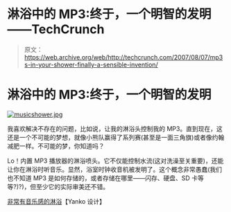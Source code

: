 # 淋浴中的 MP3:终于，一个明智的发明——TechCrunch

> 原文：<https://web.archive.org/web/http://techcrunch.com/2007/08/07/mp3s-in-your-shower-finally-a-sensible-invention/>

# 淋浴中的 MP3:终于，一个明智的发明

[![musicshower.jpg](img/d2370d738f2db3383b883eebe61e68b2.png)](https://web.archive.org/web/20210118195432/https://beta.techcrunch.com/wp-content/uploads/2007/08/musicshower.jpg "musicshower.jpg")

我喜欢解决不存在的问题，比如说，让我的淋浴头控制我的 MP3。直到现在，这还是一个不可能的梦想，就像小熊队赢得了系列赛(甚至是一面三角旗)或者像约翰减肥一样。不可能的梦，你知道吗？

Lo！内置 MP3 播放器的淋浴喷头。它不仅能控制水流(这对洗澡至关重要)，还能让你在淋浴时听音乐。显然，浴室时钟收音机被发明了。这个概念非常愚蠢(我们也不知道 MP3 是如何存储的，或者存储在哪里——闪存、硬盘、SD 卡等等?)?)，但至少它的实际审美还不错。

[非常有音乐感的淋浴](https://web.archive.org/web/20210118195432/http://www.yankodesign.com/index.php/2007/08/06/a-very-musical-shower/)【Yanko 设计】